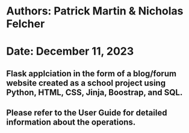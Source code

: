 # Authors: Patrick Martin & Nicholas Felcher

# Date: December 11, 2023

## Flask applciation in the form of a blog/forum website created as a school project using Python, HTML, CSS, Jinja, Boostrap, and SQL.

## Please refer to the User Guide for detailed information about the operations.
